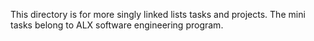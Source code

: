 This directory is for more singly linked lists tasks and projects.
The mini tasks belong to ALX software engineering program.
